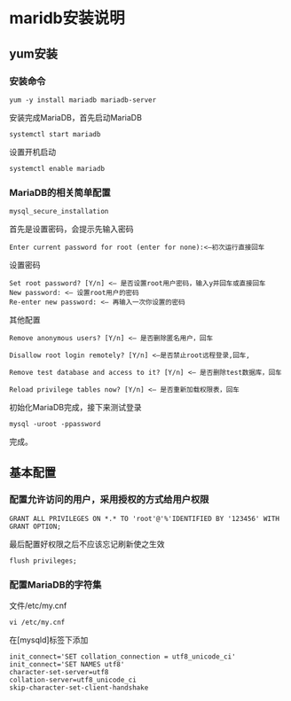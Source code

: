 # maridb安装说明

## yum安装

### 安装命令

```
yum -y install mariadb mariadb-server
```

安装完成MariaDB，首先启动MariaDB

```
systemctl start mariadb
```

设置开机启动

```
systemctl enable mariadb
```

### MariaDB的相关简单配置

```
mysql_secure_installation
```

首先是设置密码，会提示先输入密码

```
Enter current password for root (enter for none):<–初次运行直接回车
```

设置密码

```
Set root password? [Y/n] <– 是否设置root用户密码，输入y并回车或直接回车
New password: <– 设置root用户的密码
Re-enter new password: <– 再输入一次你设置的密码
```

其他配置

```
Remove anonymous users? [Y/n] <– 是否删除匿名用户，回车

Disallow root login remotely? [Y/n] <–是否禁止root远程登录,回车,

Remove test database and access to it? [Y/n] <– 是否删除test数据库，回车

Reload privilege tables now? [Y/n] <– 是否重新加载权限表，回车

```
初始化MariaDB完成，接下来测试登录

```
mysql -uroot -ppassword
```

完成。


## 基本配置

### 配置允许访问的用户，采用授权的方式给用户权限

```
GRANT ALL PRIVILEGES ON *.* TO 'root'@'%'IDENTIFIED BY '123456' WITH GRANT OPTION;
```
最后配置好权限之后不应该忘记刷新使之生效

```
flush privileges;
```

### 配置MariaDB的字符集

文件/etc/my.cnf

```
vi /etc/my.cnf
```

在[mysqld]标签下添加

```
init_connect='SET collation_connection = utf8_unicode_ci' 
init_connect='SET NAMES utf8' 
character-set-server=utf8 
collation-server=utf8_unicode_ci 
skip-character-set-client-handshake
```